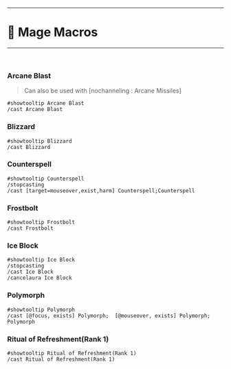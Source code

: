 
---

# 📜 Mage Macros

---
<br>

### Arcane Blast
> Can also be used with [nochanneling : Arcane Missiles]
```
#showtooltip Arcane Blast
/cast Arcane Blast
```

### Blizzard
```
#showtooltip Blizzard
/cast Blizzard
```

### Counterspell
```
#showtooltip Counterspell
/stopcasting
/cast [target=mouseover,exist,harm] Counterspell;Counterspell
```

### Frostbolt
```
#showtooltip Frostbolt
/cast Frostbolt
```

### Ice Block
```
#showtooltip Ice Block
/stopcasting
/cast Ice Block
/cancelaura Ice Block
```

### Polymorph
```
#showtooltip Polymorph
/cast [@focus, exists] Polymorph;  [@mouseover, exists] Polymorph; Polymorph
```

### Ritual of Refreshment(Rank 1)
```
#showtooltip Ritual of Refreshment(Rank 1)
/cast Ritual of Refreshment(Rank 1)
```
